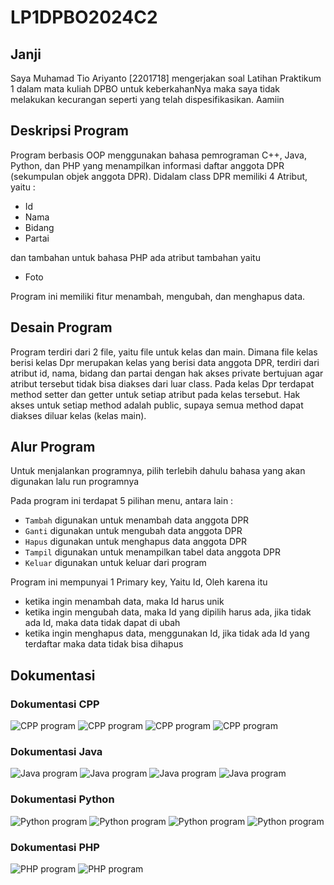 # LP1DPBO2024C2
## Janji
Saya Muhamad Tio Ariyanto [2201718] mengerjakan soal Latihan Praktikum 1 dalam mata kuliah DPBO untuk keberkahanNya maka saya tidak melakukan kecurangan seperti yang telah dispesifikasikan. Aamiin

## Deskripsi Program
Program berbasis OOP menggunakan bahasa pemrograman C++, Java, Python, dan PHP yang menampilkan informasi daftar anggota DPR (sekumpulan objek anggota DPR). Didalam class DPR memiliki 4 Atribut, yaitu :
- Id
- Nama
- Bidang
- Partai

dan tambahan untuk bahasa PHP ada atribut tambahan yaitu
- Foto

Program ini memiliki fitur menambah, mengubah, dan menghapus data.

## Desain Program
Program terdiri dari 2 file, yaitu file untuk kelas dan main. Dimana file kelas berisi kelas Dpr merupakan kelas yang berisi data anggota DPR, terdiri dari atribut id, nama, bidang dan partai dengan hak akses private bertujuan agar atribut tersebut tidak bisa diakses dari luar class. Pada kelas Dpr terdapat method setter dan getter untuk setiap atribut pada kelas tersebut. Hak akses untuk setiap method adalah public, supaya semua method dapat diakses diluar kelas (kelas main).

## Alur Program
Untuk menjalankan programnya, pilih terlebih dahulu bahasa yang akan digunakan lalu run programnya

Pada program ini terdapat 5 pilihan menu, antara lain :
* `Tambah` digunakan untuk menambah data anggota DPR
* `Ganti` digunakan untuk mengubah data anggota DPR
* `Hapus` digunakan untuk menghapus data anggota DPR
* `Tampil` digunakan untuk menampilkan tabel data anggota DPR 
* `Keluar` digunakan untuk keluar dari program

Program ini mempunyai 1 Primary key, Yaitu Id, Oleh karena itu
* ketika ingin menambah data, maka Id harus unik
* ketika ingin mengubah data, maka Id yang dipilih harus ada, jika tidak ada Id, maka data tidak dapat di ubah
* ketika ingin menghapus data, menggunakan Id, jika tidak ada Id yang terdaftar maka data tidak bisa dihapus

## Dokumentasi
### Dokumentasi CPP
![CPP program](CPP/Screenshot/1.PNG)
![CPP program](CPP/Screenshot/2.PNG)
![CPP program](CPP/Screenshot/3.PNG)
![CPP program](CPP/Screenshot/4.PNG)

### Dokumentasi Java
![Java program](Java/Screenshot/1.PNG)
![Java program](Java/Screenshot/2.PNG)
![Java program](Java/Screenshot/3.PNG)
![Java program](Java/Screenshot/4.PNG)

### Dokumentasi Python
![Python program](Python/Screenshot/1.PNG)
![Python program](Python/Screenshot/2.PNG)
![Python program](Python/Screenshot/3.PNG)
![Python program](Python/Screenshot/4.PNG)

### Dokumentasi PHP
![PHP program](PHP/Screenshot/1.png)
![PHP program](PHP/Screenshot/2.png)
